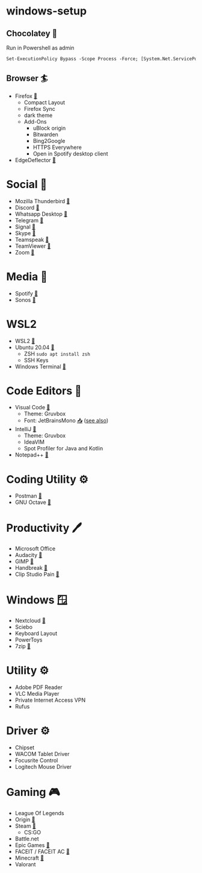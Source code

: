 # windows-setup

## Chocolatey 🍫
Run in Powershell as admin
```ps
Set-ExecutionPolicy Bypass -Scope Process -Force; [System.Net.ServicePointManager]::SecurityProtocol = [System.Net.ServicePointManager]::SecurityProtocol -bor 3072; iex ((New-Object System.Net.WebClient).DownloadString('https://community.chocolatey.org/install.ps1'))
```

## Browser 🏄
* Firefox [🍫](https://community.chocolatey.org/packages/Firefox)
	* Compact Layout
	* Firefox Sync
	* dark theme
  * Add-Ons
	  * uBlock origin
	  * Bitwarden
	  * Bing2Google
	  * HTTPS Everywhere
	  * Open in Spotify desktop client
* EdgeDeflector [🍫](https://community.chocolatey.org/packages/edge-deflector)

# Social 💬
 * Mozilla Thunderbird [🍫](https://community.chocolatey.org/packages/Thunderbird)
 * Discord [🍫](https://community.chocolatey.org/packages/discord.install)
 * Whatsapp Desktop [🍫](https://community.chocolatey.org/packages/whatsapp)
 * Telegram [🍫](https://community.chocolatey.org/packages/telegram.install)
 * Signal [🍫](https://community.chocolatey.org/packages/signal.install)
 * Skype [🍫](https://community.chocolatey.org/packages/skype)
 * Teamspeak [🍫](https://community.chocolatey.org/packages/teamspeak)
 * TeamViewer [🍫](https://community.chocolatey.org/packages/teamviewer)
 * Zoom [🍫](https://community.chocolatey.org/packages/zoom)

# Media 🎵
 * Spotify [🍫](https://community.chocolatey.org/packages/spotify)
 * Sonos [🍫](https://community.chocolatey.org/packages/sonos-controller)

# WSL2
 * WSL2 [🍫](https://community.chocolatey.org/packages/wsl2)
 * Ubuntu 20.04 [🍫](https://community.chocolatey.org/packages/wsl-ubuntu-2004)
	* ZSH `sudo apt install zsh`
	* SSH Keys
* Windows Terminal [🍫](https://community.chocolatey.org/packages/microsoft-windows-terminal)

# Code Editors 📝
 * Visual Code [🍫](https://community.chocolatey.org/packages/vscode)
	* Theme: Gruvbox
	* Font: JetBrainsMono [📥](https://www.jetbrains.com/lp/mono/) ([see also](https://dev.to/shofol/how-to-use-jetbrainsmono-in-vscode-jb8))
 * IntelliJ [🍫](https://community.chocolatey.org/packages/intellijidea-ultimate)
 	* Theme: Gruvbox 
	* IdeaVIM
	* Spot Profiler for Java and Kotlin
* Notepad++ [🍫](https://community.chocolatey.org/packages/notepadplusplus)

# Coding Utility ⚙️
 * Postman [🍫](https://community.chocolatey.org/packages/postman)
 * GNU Octave [🍫](https://community.chocolatey.org/packages/octave)
 
# Productivity 🖊️
 * Microsoft Office
 * Audacity [🍫](https://community.chocolatey.org/packages/audacity)
 * GIMP [🍫](https://community.chocolatey.org/packages/gimp)
 * Handbreak [🍫](https://community.chocolatey.org/packages/handbreak)
 * Clip Studio Pain [🍫](https://community.chocolatey.org/packages/clipstudio-paint)

# Windows 🪟
 * Nextcloud [🍫](https://community.chocolatey.org/packages/nextcloud-client)
 * Sciebo
 * Keyboard Layout
 * PowerToys
 * 7zip [🍫](https://community.chocolatey.org/packages/7zip)

# Utility ⚙️
 * Adobe PDF Reader
 * VLC Media Player
 * Private Internet Access VPN
 * Rufus
 
# Driver ⚙️
 * Chipset
 * WACOM Tablet Driver
 * Focusrite Control
 * Logitech Mouse Driver
 
# Gaming 🎮
 * League Of Legends
 * Origin [🍫](https://community.chocolatey.org/packages/origin)
 * Steam [🍫](https://community.chocolatey.org/packages/steam-client)
	* CS:GO
 * Battle.net
 * Epic Games [🍫](https://community.chocolatey.org/packages/epicgameslauncher)
 * FACEIT / FACEIT AC [🍫](https://community.chocolatey.org/packages/faceit)
 * Minecraft [🍫](https://community.chocolatey.org/packages/minecraft-launcher)
 * Valorant

